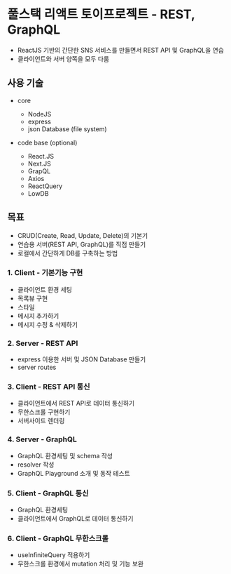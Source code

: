 # 풀스택 리액트 토이프로젝트 - REST, GraphQL

- ReactJS 기반의 간단한 SNS 서비스를 만들면서 REST API 및 GraphQL을 연습
- 클라이언트와 서버 양쪽을 모두 다룸

## 사용 기술

- core
  - NodeJS
  - express
  - json Database (file system)

- code base (optional)
  - React.JS
  - Next.JS
  - GrapQL
  - Axios
  - ReactQuery
  - LowDB

## 목표

- CRUD(Create, Read, Update, Delete)의 기본기
- 연습용 서버(REST API, GraphQL)를 직접 만들기
- 로컬에서 간단하게 DB를 구축하는 방법

### 1. Client - 기본기능 구현

- 클라이언트 환경 세팅
- 목록뷰 구현
- 스타일
- 메시지 추가하기
- 메시지 수정 & 삭제하기

### 2. Server - REST API 

- express 이용한 서버 및 JSON Database 만들기
- server routes

### 3. Client - REST API 통신

- 클라이언트에서 REST API로 데이터 통신하기
- 무한스크롤 구현하기
- 서버사이드 렌더링

### 4. Server - GraphQL

- GraphQL 환경세팅 및 schema 작성
- resolver 작성
- GraphQL Playground 소개 및 동작 테스트

### 5. Client - GraphQL 통신

- GraphQL 환경세팅
- 클라이언트에서 GraphQL로 데이터 통신하기

### 6. Client - GraphQL 무한스크롤

- useInfiniteQuery 적용하기
- 무한스크롤 환경에서 mutation 처리 및 기능 보완